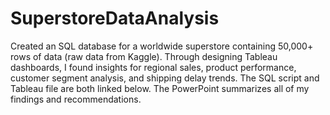 # SuperstoreDataAnalysis
Created an SQL database for a worldwide superstore containing 50,000+ rows of data (raw data from Kaggle). Through designing Tableau dashboards, I found insights for regional sales, product performance, customer segment analysis, and shipping delay trends. The SQL script and Tableau file are both linked below. The PowerPoint summarizes all of my findings and recommendations.
